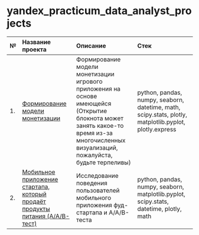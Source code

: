 # yandex_practicum_data_analyst_projects

| № | Название проекта | Описание | Стек |
| :---------------------- | :---------------------- | :---------------------- | :---------------------- |
| 1. | [Формирование модели монетизации](formation_of_the_game_monetization_model) | Формирование модели монетизации игрового приложения на основе имеющейся<br>(Открытие блокнота может занять какое-то время из-за многочисленных визуализаций, пожалуйста, будьте терпеливы) | python, pandas, numpy, seaborn, datetime, math, scipy.stats, plotly, matplotlib.pyplot, plotly.express |
| 2. | [Мобильное приложение стартапа, который продаёт продукты питания (A/A/B-тест)](food_startup_mobile_app_users_behavior_AAB_test) | Исследование поведения пользователей мобильного приложения фуд-стартапа и A/A/B-теста | python, pandas, numpy, seaborn, matplotlib.pyplot, scipy.stats, datetime, plotly, math |
